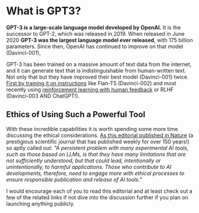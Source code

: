 # What is GPT3?

**GPT-3 is a large-scale language model developed by OpenAI.** It is the successor to GPT-2, which was released in 2019. When released in June 2020 **GPT-3 was the largest language model ever released**, with 175 billion parameters. Since then, OpenAI has continued to improve on that model (Davinci-001), 

GPT-3 has been trained on a massive amount of text data from the internet, and it can generate text that is indistinguishable from human-written text. Not only that but they have improved their best model (Davinci-001) twice. [First by training it on instructions](https://openai.com/blog/instruction-following/) like Flan-T5 (Davinci-002) and most recently using [reinforcement learning with human feedback](https://aisupremacy.substack.com/p/what-is-reinforcement-learning-with) or RLHF (Davinci-003 AND ChatGPT!).   

## Ethics of Using Such a Powerful Tool
With these incredible capabilities it is worth spending some more time discussing the ethical considerations. [As this editorial published in Nature](https://www.nature.com/articles/s42256-022-00598-x) (a prestigious scientific journal that has published weekly for over 150 years!) so aptly called out:
_"A persistent problem with many experimental AI tools, such as those based on LLMs, is that they have many limitations that are not sufficiently understood, but that could lead, intentionally or unintentionally, to harmful applications. Those who contribute to AI developments, therefore, need to engage more with ethical processes to ensure responsible publication and release of AI tools."_

I would encourage each of you to read this editorial and at least check out a few of the related links if not dive into the discussion further if you plan on launching anything publicly.  

